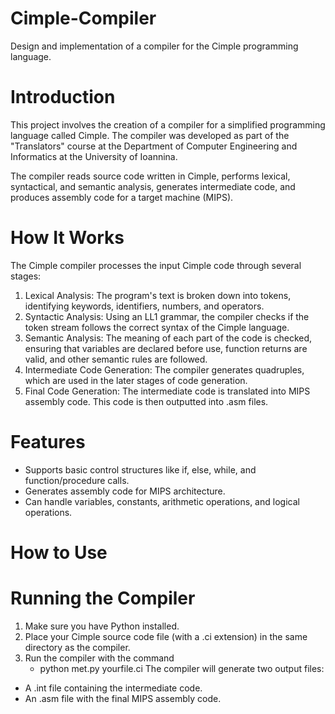 # Cimple-Compiler
Design and implementation of a compiler for the Cimple programming language.

# Introduction
This project involves the creation of a compiler for a simplified programming language called Cimple. The compiler was developed as part of the "Translators" course at the Department of Computer Engineering and Informatics at the University of Ioannina.

The compiler reads source code written in Cimple, performs lexical, syntactical, and semantic analysis, generates intermediate code, and produces assembly code for a target machine (MIPS).

# How It Works
The Cimple compiler processes the input Cimple code through several stages:

  1. Lexical Analysis: The program's text is broken down into tokens, identifying keywords, identifiers, numbers, and operators.
  2. Syntactic Analysis: Using an LL1 grammar, the compiler checks if the token stream follows the correct syntax of the Cimple language.
  3. Semantic Analysis: The meaning of each part of the code is checked, ensuring that variables are declared before use, function returns are valid, and other semantic rules are followed.
  4. Intermediate Code Generation: The compiler generates quadruples, which are used in the later stages of code generation.
  5. Final Code Generation: The intermediate code is translated into MIPS assembly code. This code is then outputted into .asm files.
 # Features
- Supports basic control structures like if, else, while, and function/procedure calls.
- Generates assembly code for MIPS architecture.
- Can handle variables, constants, arithmetic operations, and logical operations.
# How to Use
  # Running the Compiler
  1. Make sure you have Python installed.
  2. Place your Cimple source code file (with a .ci extension) in the same directory as the compiler.
  3. Run the compiler with the command
     - python met.py yourfile.ci
The compiler will generate two output files:
- A .int file containing the intermediate code.
- An .asm file with the final MIPS assembly code.
